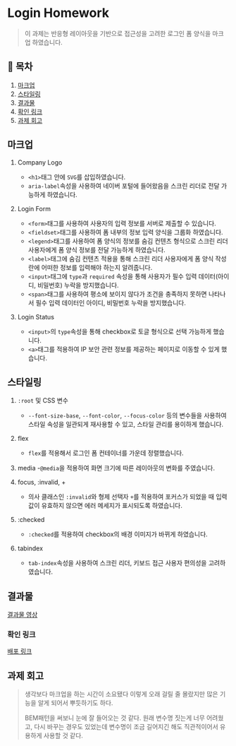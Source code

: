 # Login Homework 
> 이 과제는 반응형 레이아웃을 기반으로 접근성을 고려한 로그인 폼 양식을 마크업 하였습니다.

## 📍 목차
 1. [마크업](#마크업)
 2. [스타일링](#스타일링)
 3. [결과물](#결과물)
 4. [확인 링크](#확인-링크)
 5. [과제 회고](#과제-회고)
   
## 마크업
1. Company Logo
   - `<h1>`태그 안에 `SVG`를 삽입하였습니다.
   - `aria-label`속성을 사용하여 네이버 포털에 들어왔음을 스크린 리더로 전달 가능하게 하였습니다.
     
2. Login Form
   - `<form>`태그를 사용하여 사용자의 입력 정보를 서버로 제출할 수 있습니다.
   - `<fieldset>`태그를 사용하여 폼 내부의 정보 입력 양식을 그룹화 하였습니다.
   - `<legend>`태그를 사용하여 폼 양식의 정보를 숨김 컨텐츠 형식으로 스크린 리더 사용자에게 폼 양식 정보를 전달 가능하게 하였습니다.
   - `<label>`태그에 숨김 컨텐츠 적용을 통해 스크린 리더 사용자에게 폼 양식 작성란에 어떠한 정보를 입력해야 하는지 알려줍니다.
   - `<input>`태그에 `type`과 `required` 속성을 통해 사용자가 필수 입력 데이터(아이디, 비밀번호) 누락을 방지했습니다.
   - `<span>`태그를 사용하여 평소에 보이지 않다가 조건을 충족하지 못하면 나타나서 필수 입력 데이터인 아이디, 비밀번호 누락을 방지했습니다.

3. Login Status
   - `<input>`의 `type`속성을 통해 checkbox로 토글 형식으로 선택 가능하게 했습니다.
   - `<a>`태그를 적용하여 IP 보안 관련 정보를 제공하는 페이지로 이동할 수 있게 했습니다.

## 스타일링
1. `:root` 및 CSS 변수
   - `--font-size-base`, `--font-color`, `--focus-color` 등의 변수들을 사용하여 스타일 속성을 일관되게 재사용할 수 있고, 스타일 관리를 용이하게 했습니다.

2. flex
   - `flex`를 적용해서 로그인 폼 컨테이너를 가운데 정렬했습니다.
  
3. media 
   -`@media`을 적용하여 화면 크기에 따른 레이아웃의 변화를 주였습니다.

4. focus, :invalid, +
   - 의사 클래스인 `:invalid`와 형제 선택자 `+`를 적용하여 포커스가 되었을 때 입력값이 유효하지 않으면 에러 메세지가 표시되도록 하였습니다.

5. :checked
   - `:checked`를 적용하여 checkbox의 배경 이미지가 바뀌게 하였습니다.

6. tabindex
   - `tab-index`속성을 사용하여 스크린 리더, 키보드 접근 사용자 편의성을 고려하였습니다.

## 결과물

[결과물 영상](https://github.com/user-attachments/assets/fcdf5a7d-0aa9-48e5-9b8c-cc91c86ebbb4)

### 확인 링크
[배포 링크](https://sungwoo00.github.io/homework/)

## 과제 회고
> 생각보다 마크업을 하는 시간이 소요됐다 이렇게 오래 걸릴 줄 몰랐지만 많은 기능을 알게 되어서 뿌듯하기도 하다.
> 
> BEM패턴을 써보니 눈에 잘 들어오는 것 같다. 원래 변수명 짓는게 너무 어려웠고, 다시 바꾸는 경우도 있었는데 변수명이 조금 길어지긴 해도 직관적이어서 유용하게 사용할 것 같다.

